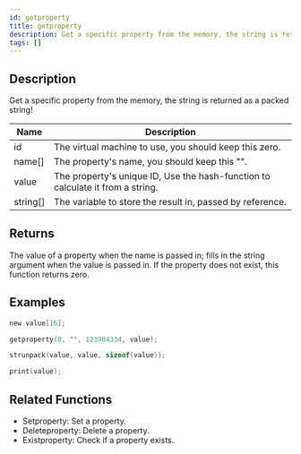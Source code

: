 ```yaml
---
id: getproperty
title: getproperty
description: Get a specific property from the memory, the string is returned as a packed string!.
tags: []
---
```


## Description

Get a specific property from the memory, the string is returned as a packed string!


| Name | Description |
|------|-------------|
|id | The virtual machine to use, you should keep this zero.|
|name[] | The property's name, you should keep this "".|
|value | The property's unique ID, Use the hash-function to calculate it from a string.|
|string[] | The variable to store the result in, passed by reference.|


## Returns

The value of a property when the name is passed in; fills in the string argument when the value is passed in. If the property does not exist, this function returns zero.


## Examples


```c
new value[16];

getproperty(0, "", 123984334, value);

strunpack(value, value, sizeof(value));

print(value);
```


## Related Functions


-  Setproperty: Set a property.
-  Deleteproperty: Delete a property.
-  Existproperty: Check if a property exists.